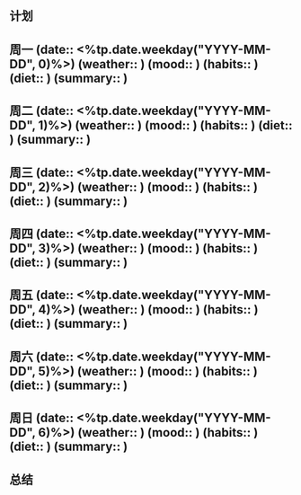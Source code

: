 ## 计划

## 周一  (date:: <%tp.date.weekday("YYYY-MM-DD", 0)%>)  (weather:: )  (mood:: )  (habits:: )  (diet:: )  (summary:: )  
## 周二  (date:: <%tp.date.weekday("YYYY-MM-DD", 1)%>)  (weather:: )  (mood:: )  (habits:: )  (diet:: )  (summary:: )  
## 周三  (date:: <%tp.date.weekday("YYYY-MM-DD", 2)%>)  (weather:: )  (mood:: )  (habits:: )  (diet:: )  (summary:: )  
## 周四  (date:: <%tp.date.weekday("YYYY-MM-DD", 3)%>)  (weather:: )  (mood:: )  (habits:: )  (diet:: )  (summary:: )  
## 周五  (date:: <%tp.date.weekday("YYYY-MM-DD", 4)%>)  (weather:: )  (mood:: )  (habits:: )  (diet:: )  (summary:: )  
## 周六  (date:: <%tp.date.weekday("YYYY-MM-DD", 5)%>)  (weather:: )  (mood:: )  (habits:: )  (diet:: )  (summary:: )  
## 周日  (date:: <%tp.date.weekday("YYYY-MM-DD", 6)%>)  (weather:: )  (mood:: )  (habits:: )  (diet:: )  (summary:: )  

## 总结